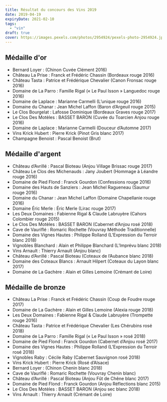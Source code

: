 ```yaml
---
title: Résultat du concours des Vins 2019
date: 2019-04-19
expiryDate: 2021-02-10
tags:
  - "vin"
draft: true
cover: https://images.pexels.com/photos/2954924/pexels-photo-2954924.jpeg?auto=compress&cs=tinysrgb&dpr=2&h=650&w=940
---
```


<!--more-->

## Médaille d'or
- Bernard Loyer : (Chinon Cuvée Clément 2016)
- Château La Prise : Franck et Frédéric Chassin (Bordeaux rouge 2016)
- Château Tasta : Patrice et Frédérique Chevalier (Canon Fronsac rouge 2016)
- Domaine de La Parro : Famille Rigal (« Le Paul Isson » Languedoc rouge 2016)
- Domaine de Laplace : Marianne Carmelli (L’unique rouge 2016)
- Domaine du Chanar : Jean Michel Laffon (Baron d’Argeuil rouge 2015)
- Le Clos Bourgelat : Lafosse Dominique (Bordeaux Graves rouge 2017)
- Le Clos Des Motèles : BASSET BARON (Cuvée du Toarcien Anjou rouge 2016)
- Domaine de Laplace : Marianne Carmelli (Douceur d’Automne 2017)
- Vins Krick Hubert : Pierre Krick (Pinot Gris blanc 2017)
- Champagne Benoist : Pascal Benoist (Brut)

## Médaille d'argent
- Château d’Avrillé : Pascal Bioteau (Anjou Village Brissac rouge 2017)
- Château Le Clos des Michenauds : Jany Joubert (Hommage à Léandre rouge 2016)
- Domaine de Pied Flond : Franck Gourdon (Confessions rouge 2016)
- Domaine des Hauts de Sanziers : Jean Michel Ragueneau (Saumur rouge 2016)
- Domaine du Chanar : Jean Michel Laffon (Domaine Chapellanie rouge 2016)
- Domaine Éric Merle : Éric Merle (Lirac rouge 2017)
- Les Deux Domaines : Fabienne Rigal & Claude Labruyère (Cahors Colombier rouge 2015)
- Le Clos Des Motèles : BASSET BARON (Cabernet d’Anjou rosé 2018)
- Cave de Vauriflé : Romaric Rochette (Vouvray Méthode Traditionnelle)
- Domaine des Vignes Hautes : Philippe Rolland (L’Expression du Terroir blanc 2018)
- Vignobles Blanchard : Alain et Philippe Blanchard (L’Imprévu blanc 2018)
- Vins Arnault : Thierry Arnault (Anjou blanc)
- Château d’Avrillé : Pascal Bioteau (Coteaux de l’Aubance blanc 2018)
- Domaine des Coteaux Blancs : Arnault Hilpert (Coteaux du Layon blanc 2017)
- Domaine de La Gachère : Alain et Gilles Lemoine (Crémant de Loire)

## Médaille de bronze
- Château La Prise : Franck et Frédéric Chassin (Coup de Foudre rouge 2017)
- Domaine de La Gachère : Alain et Gilles Lemoine (Alexia rouge 2018)
- Les Deux Domaines : Fabienne Rigal & Claude Labruyère (Trompette rouge 2016)
- Château Tasta : Patrice et Frédérique Chevalier (Les Chérubins rosé 2018)
- Domaine de La Parro : Famille Rigal (« Le Paul Isson » rosé 2018)
- Domaine de Pied Flond : Franck Gourdon (Cabernet d’Anjou rosé 2017)
- Domaine des Vignes Hautes : Philippe Rolland (L’Expression du Terroir rosé 2018)
- Vignobles Raby : Cécile Raby (Cabernet Sauvignon rosé 2018)
- Vins Krick Hubert : Pierre Krick (Rosé d’Alsace)
- Bernard Loyer : (Chinon Chenin blanc 2018)
- Cave de Vauriflé : Romaric Rochette (Vouvray Chenin blanc)
- Château d’Avrillé : Pascal Bioteau (Anjou Fût de Chêne blanc 2017)
- Domaine de Pied Flond : Franck Gourdon (Anjou Réflections blanc 2015)
- Le Clos Des Motèles : BASSET BARON (Anjou sec blanc 2018)
- Vins Arnault : Thierry Arnault (Crémant de Loire)
